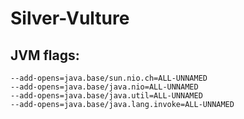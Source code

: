 # Silver-Vulture

## JVM flags:
```
--add-opens=java.base/sun.nio.ch=ALL-UNNAMED
--add-opens=java.base/java.nio=ALL-UNNAMED
--add-opens=java.base/java.util=ALL-UNNAMED
--add-opens=java.base/java.lang.invoke=ALL-UNNAMED
```